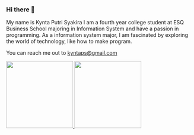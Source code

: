 ### Hi there 👋

My name is Kynta Putri Syakira
I am a fourth year college student at ESQ Business School majoring in Information System and have a passion in programming.
As a information system major, I am fascinated by exploring the world of technology, like how to make program.

You can reach me out to
kyntaps@gmail.com

<p align="left">
<a href="https://github.com/kyntaputri">
  <img height="180em" src="https://github-readme-stats-eight-theta.vercel.app/api?username=kyntaputri&show_icons=true&theme=algolia&include_all_commits=true&count_private=true"/>
  <img height="180em" src="https://github-readme-stats-eight-theta.vercel.app/api/top-langs/?username=kyntaputri&layout=compact&langs_count=8&theme=algolia"/>
</a>
</p>
